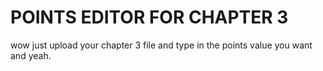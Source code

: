 # POINTS EDITOR FOR CHAPTER 3

wow just upload your chapter 3 file and type in the points value you want and yeah.
